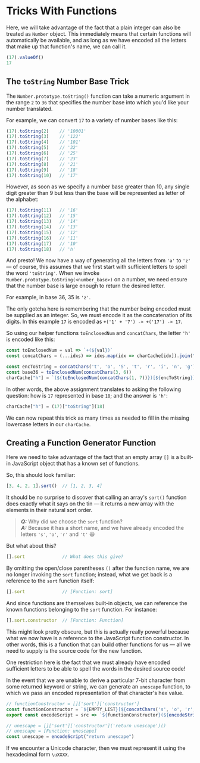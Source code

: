 # Tricks With Functions

Here, we will take advantage of the fact that a plain integer can also be treated as `Number` object.
This immediately means that certain functions will automatically be available, and as long as we have encoded all the letters that make up that function's name, we can call it.

```javascript
(17).valueOf()
17
```

## The `toString` Number Base Trick

The `Number.prototype.toString()` function can take a numeric argument in the range `2` to `36` that specifies the number base into which you'd like your number translated.

For example, we can convert `17` to a variety of number bases like this:

```javascript
(17).toString(2)    // '10001'
(17).toString(3)    // '122'
(17).toString(4)    // '101'
(17).toString(5)    // '32'
(17).toString(6)    // '25'
(17).toString(7)    // '23'
(17).toString(8)    // '21'
(17).toString(9)    // '18'
(17).toString(10)   // '17'
```

However, as soon as we specify a number base greater than 10, any single digit greater than 9 but less than the base will be represented as letter of the alphabet:

```javascript
(17).toString(11)   // '16'
(17).toString(12)   // '15'
(17).toString(13)   // '14'
(17).toString(14)   // '13'
(17).toString(15)   // '12'
(17).toString(16)   // '11'
(17).toString(17)   // '10'
(17).toString(18)   // 'h'
```

And presto!  We now have a way of generating all the letters from `'a'` to `'z'` &mdash; of course, this assumes that we first start with sufficient letters to spell the word `'toString'`.
When we invoke `Number.prototype.toString(<number_base>)` on a number, we need ensure that the number base is large enough to return the desired letter.

For example, in base 36, 35 is `'z'`.

The only gotcha here is remembering that the number being encoded must be supplied as an integer.
So, we must encode it as the concatenation of its digits.
In this example `17` is encoded as `+('1' + '7') -> +('17') -> 17`.

So using our helper functions `toEnclosedNum` and `concatChars`, the letter `'h'` is encoded like this:

```javascript
const toEnclosedNum = val => `+(${val})`
const concatChars = (...idxs) => idxs.map(idx => charCache[idx]).join("+")

const encToString = concatChars('t', 'o', 'S', 't', 'r', 'i', 'n', 'g')
const base36 = toEnclosedNum(concatChars(3, 6))
charCache["h"] = `(${toEnclosedNum(concatChars(1, 7))})[${encToString}](${base36})`
```

In other words, the above assignment translates to asking the following question: how is `17` represented in base `18`; and the answer is `'h'`:

```javascript
charCache["h"] = (17)["toString"](18)
```

We can now repeat this trick as many times as needed to fill in the missing lowercase letters in our `charCache`.

## Creating a Function Generator Function

Here we need to take advantage of the fact that an empty array `[]` is a built-in JavaScript object that has a known set of functions.

So, this should look familiar:

```javascript
[3, 4, 2, 1].sort()  // [1, 2, 3, 4]
```

It should be no surprise to discover that calling an array's `sort()` function does exactly what it says on the tin &mdash; it returns a new array with the elements in their natural sort order.

> ***Q:*** Why did we choose the `sort` function?<br>
> ***A:*** Because it has a short name, and we have already encoded the letters `'s'`, `'o'`, `'r'` and `'t'`  😃

But what about this?

```javascript
[].sort              // What does this give?
```

By omitting the open/close parentheses `()` after the function name, we are no longer invoking the `sort` function; instead, what we get back is a reference to the `sort` function itself:

```javascript
[].sort              // [Function: sort]
```

And since functions are themselves built-in objects, we can reference the known functions belonging to the `sort` function.
For instance:

```javascript
[].sort.constructor  // [Function: Function]
```

This might look pretty obscure, but this is actually really powerful because what we now have is a reference to the JavaScript function constructor.
In other words, this is a function that can build other functions for us &mdash; all we need to supply is the source code for the new function.

One restriction here is the fact that we must already have encoded sufficient letters to be able to spell the words in the desired source code!

In the event that we are unable to derive a particular 7-bit character from some returned keyword or string, we can generate an `unescape` function, to which we pass an encoded representation of that character's hex value.

```javascript
// functionConstructor = []['sort']['constructor']
const functionConstructor = `${EMPTY_LIST}[${concatChars('s', 'o', 'r', 't')}][${encConstructor}]`
export const encodeScript = src => `${functionConstructor}(${encodeString(src)})()`

// unescape = []['sort']['constructor']('return unescape')()
// unescape = [Function: unescape]
const unescape = encodeScript("return unescape")
```

If we encounter a Unicode character, then we must represent it using the hexadecimal form `\uXXXX`.
